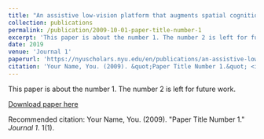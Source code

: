 ```yaml
---
title: "An assistive low-vision platform that augments spatial cognition through proprioceptive guidance: Point-to-Tell-and-Touch"
collection: publications
permalink: /publication/2009-10-01-paper-title-number-1
excerpt: 'This paper is about the number 1. The number 2 is left for future work.'
date: 2019
venue: 'Journal 1'
paperurl: 'https://nyuscholars.nyu.edu/en/publications/an-assistive-low-vision-platform-that-augments-spatial-cognition-'
citation: 'Your Name, You. (2009). &quot;Paper Title Number 1.&quot; <i>Journal 1</i>. 1(1).'
---
```

This paper is about the number 1. The number 2 is left for future work.

[Download paper here]()

Recommended citation: Your Name, You. (2009). "Paper Title Number 1." <i>Journal 1</i>. 1(1).
